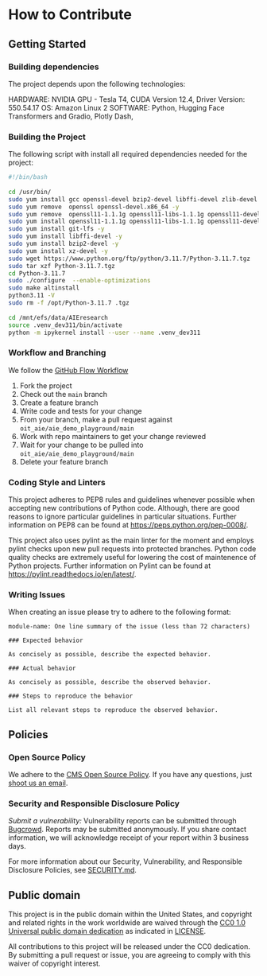 <!--- # NOTE: Modify sections marked with `TODO`-->

# How to Contribute

<!-- Basic instructions about where to send patches, check out source code, and get development support.-->

<!-- We're so thankful you're considering contributing to an [open source project of
the U.S. government](https://code.gov/)! If you're unsure about anything, just
ask -- or submit the issue or pull request anyway. The worst that can happen is
you'll be politely asked to change something. We appreciate all friendly
contributions.

We encourage you to read this project's CONTRIBUTING policy (you are here), its
[LICENSE](LICENSE.md), and its [README](README.md). -->

## Getting Started

<!-- - TODO: If you have 'good-first-issue' or 'easy' labels for newcomers, mention them here. -->


### Building dependencies

The project depends upon the following technologies:

HARDWARE: NVIDIA GPU - Tesla T4, CUDA Version 12.4, Driver Version: 550.54.17
OS: Amazon Linux 2
SOFTWARE: Python, Hugging Face Transformers and Gradio, Plotly Dash, 

### Building the Project

The following script with install all required dependencies needed for the project: 

```bash
#!/bin/bash
 
cd /usr/bin/
sudo yum install gcc openssl-devel bzip2-devel libffi-devel zlib-devel -y
sudo yum remove  openssl openssl-devel.x86_64 -y
sudo yum remove  openssl11-1.1.1g openssl11-libs-1.1.1g openssl11-devel-1.1.1g -y
sudo yum install openssl11-1.1.1g openssl11-libs-1.1.1g openssl11-devel-1.1.1g -y
sudo yum install git-lfs -y
sudo yum install libffi-devel -y
sudo yum install bzip2-devel -y
sudo yum install xz-devel -y
sudo wget https://www.python.org/ftp/python/3.11.7/Python-3.11.7.tgz
sudo tar xzf Python-3.11.7.tgz
cd Python-3.11.7
sudo ./configure  --enable-optimizations
sudo make altinstall
python3.11 -V
sudo rm -f /opt/Python-3.11.7 .tgz
 
cd /mnt/efs/data/AIEresearch
source .venv_dev311/bin/activate
python -m ipykernel install --user --name .venv_dev311
```

### Workflow and Branching

We follow the [GitHub Flow Workflow](https://guides.github.com/introduction/flow/)

1.  Fork the project 
2.  Check out the `main` branch 
3.  Create a feature branch
4.  Write code and tests for your change 
5.  From your branch, make a pull request against `oit_aie/aie_demo_playground/main`
6.  Work with repo maintainers to get your change reviewed 
7.  Wait for your change to be pulled into `oit_aie/aie_demo_playground/main`
8.  Delete your feature branch

<!-- 
### Testing Conventions

TODO: Discuss where tests can be found, how they are run, and what kind of tests/coverage strategy and goals the project has. 
-->

### Coding Style and Linters

This project adheres to PEP8 rules and guidelines whenever possible when accepting new contributions of Python code. Although, there are good reasons to ignore particular guidelines in particular situations. Further information on PEP8 can be found at https://peps.python.org/pep-0008/.

This project also uses pylint as the main linter for the moment and employs pylint checks upon new pull requests into protected branches. Python code quality checks are extremely useful for lowering the cost of maintenence of Python projects. Further information on Pylint can be found at https://pylint.readthedocs.io/en/latest/.

### Writing Issues

When creating an issue please try to adhere to the following format:

    module-name: One line summary of the issue (less than 72 characters)

    ### Expected behavior

    As concisely as possible, describe the expected behavior.

    ### Actual behavior

    As concisely as possible, describe the observed behavior.

    ### Steps to reproduce the behavior

    List all relevant steps to reproduce the observed behavior.


<!--- 
### Writing Pull Requests

TODO: Pull request example

Comments should be formatted to a width no greater than 80 columns.

Files should be exempt of trailing spaces.

We adhere to a specific format for commit messages. Please write your commit
messages along these guidelines. Please keep the line width no greater than 80
columns (You can use `fmt -n -p -w 80` to accomplish this).

>    module-name: One line description of your change (less than 72 characters)
>
>    Problem
>
>    Explain the context and why you're making that change.  What is the problem
>    you're trying to solve? In some cases there is not a problem and this can be
>    thought of being the motivation for your change.
>
>    Solution
>
>    Describe the modifications you've done.
>
>    Result
>
>    What will change as a result of your pull request? Note that sometimes this
>    section is unnecessary because it is self-explanatory based on the solution.

Some important notes regarding the summary line:

* Describe what was done; not the result 
* Use the active voice 
* Use the present tense 
* Capitalize properly 
* Do not end in a period — this is a title/subject 
* Prefix the subject with its scope

    see our .github/PULL_REQUEST_TEMPLATE.md for more examples.
-->

<!--- 
## Code Review

TODO: Code Review Example

The repository on GitHub is kept in sync with an internal repository at
github.cms.gov. For the most part this process should be transparent to the
project users, but it does have some implications for how pull requests are
merged into the codebase.

When you submit a pull request on GitHub, it will be reviewed by the project
community (both inside and outside of github.cms.gov), and once the changes are
approved, your commits will be brought into github.cms.gov's internal system for
additional testing. Once the changes are merged internally, they will be pushed
back to GitHub with the next sync.

This process means that the pull request will not be merged in the usual way.
Instead a member of the project team will post a message in the pull request
thread when your changes have made their way back to GitHub, and the pull
request will be closed.

The changes in the pull request will be collapsed into a single commit, but the
authorship metadata will be preserved.
-->

<!--
## Shipping Releases

TODO: What cadence does your project ship new releases? (e.g. one-time, ad-hoc, periodically, upon merge of new patches) Who does so?
-->

<!--- 
## Documentation

TODO: Documentation Example

We also welcome improvements to the project documentation or to the existing
docs. Please file an [issue]({{ cookiecutter.project_org }}/{{ cookiecutter.project_repo_name }}/issues).
-->

## Policies

### Open Source Policy

We adhere to the [CMS Open Source
Policy](https://github.com/CMSGov/cms-open-source-policy). If you have any
questions, just [shoot us an email](mailto:opensource@cms.hhs.gov).

### Security and Responsible Disclosure Policy

*Submit a vulnerability:* Vulnerability reports can be submitted through [Bugcrowd](https://bugcrowd.com/cms-vdp). Reports may be submitted anonymously. If you share contact information, we will acknowledge receipt of your report within 3 business days.

For more information about our Security, Vulnerability, and Responsible Disclosure Policies, see [SECURITY.md](SECURITY.md).

## Public domain

This project is in the public domain within the United States, and copyright and related rights in the work worldwide are waived through the [CC0 1.0 Universal public domain dedication](https://creativecommons.org/publicdomain/zero/1.0/) as indicated in [LICENSE](LICENSE).

All contributions to this project will be released under the CC0 dedication. By submitting a pull request or issue, you are agreeing to comply with this waiver of copyright interest.
